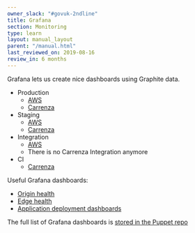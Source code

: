 ```yaml
---
owner_slack: "#govuk-2ndline"
title: Grafana
section: Monitoring
type: learn
layout: manual_layout
parent: "/manual.html"
last_reviewed_on: 2019-08-16
review_in: 6 months
---
```


Grafana lets us create nice dashboards using Graphite data.

- Production
  - [AWS](https://grafana.blue.production.govuk.digital)
  - [Carrenza](https://grafana.publishing.service.gov.uk)
- Staging
  - [AWS](https://grafana.blue.staging.govuk.digital)
  - [Carrenza](https://grafana.staging.publishing.service.gov.uk)
- Integration
  - [AWS](https://grafana.integration.publishing.service.gov.uk)
  - There is no Carrenza Integration anymore
- CI
  - [Carrenza](https://ci-grafana.integration.publishing.service.gov.uk)

Useful Grafana dashboards:

- [Origin health](https://grafana.publishing.service.gov.uk/dashboard/file/origin_health.json)
- [Edge health](https://grafana.publishing.service.gov.uk/dashboard/file/edge_health.json)
- [Application deployment dashboards](deployment-dashboards.html)

The full list of Grafana dashboards is [stored in the Puppet repo][dashboards]

[dashboards]: https://github.com/alphagov/govuk-puppet/blob/master/modules/grafana/manifests/dashboards.pp
